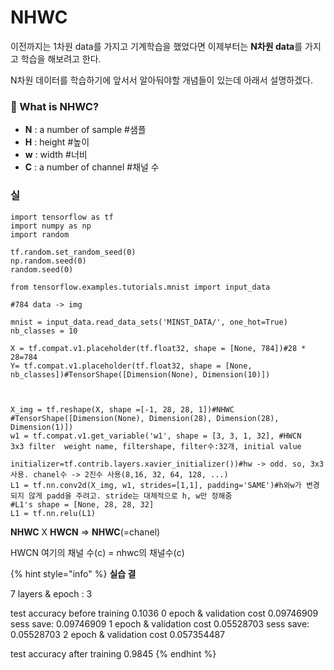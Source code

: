 # NHWC

이전까지는 1차원 data를 가지고 기계학습을 했었다면 이제부터는 **N차원 data**를 가지고 학습을 해보려고 한다.

N차원 데이터를 학습하기에 앞서서 알아둬야할 개념들이 있는데 아래서 설명하겠다.

### 🤔 What is NHWC?

* **N** : a number of sample \#샘플 
* **H** : height \#높이
* **w** : width \#너비
* **C** : a number of channel \#채널 수

### 실



```text
import tensorflow as tf
import numpy as np
import random

tf.random.set_random_seed(0)
np.random.seed(0)
random.seed(0)

from tensorflow.examples.tutorials.mnist import input_data

#784 data -> img

mnist = input_data.read_data_sets('MINST_DATA/', one_hot=True)
nb_classes = 10

X = tf.compat.v1.placeholder(tf.float32, shape = [None, 784])#28 * 28=784
Y= tf.compat.v1.placeholder(tf.float32, shape = [None, nb_classes])#TensorShape([Dimension(None), Dimension(10)])



X_img = tf.reshape(X, shape =[-1, 28, 28, 1])#NHWC
#TensorShape([Dimension(None), Dimension(28), Dimension(28), Dimension(1)])
w1 = tf.compat.v1.get_variable('w1', shape = [3, 3, 1, 32], #HWCN   3x3 filter  weight name, filtershape, filter수:32개, initial value
                               initializer=tf.contrib.layers.xavier_initializer())#hw -> odd. so, 3x3 사용. chanel수 -> 2진수 사용(8,16, 32, 64, 128, ...)
L1 = tf.nn.conv2d(X_img, w1, strides=[1,1], padding='SAME')#h와w가 변경되지 않게 padd을 주려고. stride는 대체적으로 h, w만 정해줌
#L1's shape = [None, 28, 28, 32]
L1 = tf.nn.relu(L1)
```

**NHWC** X **HWCN** =&gt; **NHWC**\(=chanel\)

HWCN 여기의 채널 수\(c\) =  nhwc의 채널수\(c\)



{% hint style="info" %}
**실습 결**

7 layers & epoch : 3

test accuracy before training 0.1036 0 epoch & validation cost 0.09746909 sess save: 0.09746909 1 epoch & validation cost 0.05528703 sess save: 0.05528703 2 epoch & validation cost 0.057354487

test accuracy after training 0.9845
{% endhint %}

